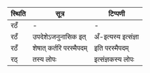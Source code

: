 | स्थिति | सूत्र | टिप्पणी |
| ----- | ------- | ------ |
| रठँ | - | - |
| रठँ | उपदेशेऽजनुनासिक इत् | अँ-इत्यस्य इत्संज्ञा |
| रठँ | शेषात् कर्तरि परस्मैपदम् | इति परस्मैपदम् |
| रठ् | तस्य लोपः | इत्संज्ञकस्य लोपः |
